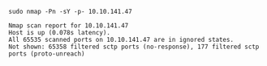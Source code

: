 `sudo nmap -Pn -sY -p- 10.10.141.47`
```
Nmap scan report for 10.10.141.47
Host is up (0.078s latency).
All 65535 scanned ports on 10.10.141.47 are in ignored states.
Not shown: 65358 filtered sctp ports (no-response), 177 filtered sctp ports (proto-unreach)
```